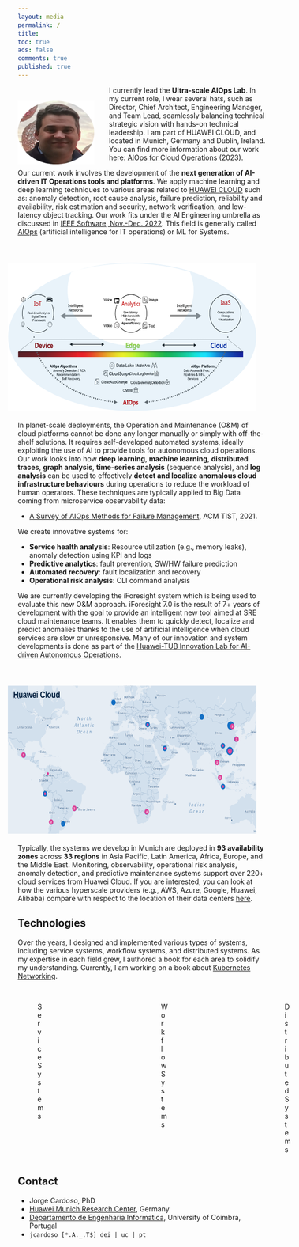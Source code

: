 ```yaml
---
layout: media
permalink: /
title: 
toc: true
ads: false
comments: true
published: true
---
```


<p><img src="./images/Jorge_Cardoso_2021.png" height="128" width="155" style="float:left;margin:30px 30px 0 0;"/></p>

I currently lead the **Ultra-scale AIOps Lab**. 
In my current role, I wear several hats, such as Director, Chief Architect, Engineering Manager, and Team Lead,
seamlessly balancing technical strategic vision with hands-on technical leadership.
I am part of HUAWEI CLOUD, and located in Munich, Germany and Dublin, Ireland.
You can find more information about our work here: [AIOps for Cloud Operations](/pdf/2023-05-23-AS_AIOps_for_Cloud_Operations_R&D.pdf) (2023).

Our current work involves the development of the **next generation of AI-driven
IT Operations tools and platforms**.
We apply machine learning and deep learning techniques to various  areas related to [HUAWEI CLOUD](https://www.huaweicloud.com/intl/en-us/) such
as: anomaly detection, root cause analysis, failure prediction, reliability
and availability, risk estimation and security, network verification, and
low-latency object tracking.
Our work fits under the AI Engineering umbrella as discussed in [IEEE Software, Nov.-Dec. 2022](https://www.computer.org/csdl/magazine/so/2022/06).
This field is generally called [AIOps](https://pt.slideshare.net/JorgeCardoso4/mastering-aiops-with-deep-learning) 
(artificial intelligence for IT operations) or ML for Systems.

<img src="./images/Cloud_edge_device.png" height="300" width="600" style="float:right;margin:40px 20px 20px 20px;"/>

In planet-scale deployments, the Operation and Maintenance (O&M) of cloud platforms
cannot be done any longer manually or simply with off-the-shelf solutions. 
It requires self-developed automated systems, ideally exploiting the use of AI to provide tools for autonomous cloud operations. Our work looks into how **deep learning**, **machine learning**, **distributed traces**, **graph analysis**, **time-series analysis** (sequence analysis), and **log analysis** can be used to effectively **detect and localize anomalous cloud infrastructure behaviours** during operations to reduce the workload of human operators. 
These techniques are typically applied to Big Data coming from 
microservice observability data:
+ [A Survey of AIOps Methods for Failure Management](/rd/Papers/JA-2021-025-Survey_AIOps_Methods_for_Failure_Management.pdf), ACM TIST, 2021.

We create innovative systems for:

+ **Service health analysis**: Resource utilization (e.g., memory leaks), anomaly detection using KPI and logs
+ **Predictive analytics**: fault prevention, SW/HW failure prediction  
+ **Automated recovery**: fault localization and recovery
+ **Operational risk analysis**: CLI command analysis

We are currently developing the iForesight system which is being used to evaluate this new O&M approach.
iForesight 7.0 is the result of 7+ years of development with the goal to provide an
intelligent new tool aimed at [SRE](https://en.wikipedia.org/wiki/Site_Reliability_Engineering)
cloud maintenance teams. 
It enables them to quickly detect, localize and predict anomalies thanks 
to the use of artificial intelligence when cloud services are slow or 
unresponsive. 
Many of our innovation and system developments is done as part of the 
[Huawei-TUB Innovation Lab for AI-driven Autonomous Operations](https://www.dos.tu-berlin.de/menue/datesnews/news/huawei_tub_innovation_lab_kick_off/).

<img src="./images/2024_huawei_cloud_world.png" height="300" width="600" style="float:right;margin:40px 20px 20px 20px;"/>

Typically, the systems we develop in Munich are deployed in **93 availability zones** across **33 regions** in Asia Pacific, Latin America, Africa, Europe, and the Middle East. 
Monitoring, observability, operational risk analysis, anomaly detection, and predictive maintenance systems support over 220+ cloud services from Huawei Cloud.
If you are interested, you can look at how the various hyperscale providers (e.g., AWS, Azure, Google, Huawei, Alibaba) compare with respect to the location of their data centers [here](https://www.cloudinfrastructuremap.com/#/cloud-service-provider/amazon-web-services). 


## Technologies

Over the years, I designed and implemented various types of systems, including service systems, workflow systems, and distributed systems.
As my expertise in each field grew, I authored a book for each area to solidify my understanding.
Currently, I am working on a book about [Kubernetes Networking](https://jorge-cardoso.github.io/kubernetes/kubernetes/kubernetes.html#).

<div class="image-row">
  <div class="image-column">
    <figure>
      <img src="/images/Cover-FSS.jpg" alt="Service System" class="image-1">
      <figcaption>Service Systems</figcaption>
    </figure>
  </div>
  <div class="image-column">
    <figure>
      <img src="/images/Cover-GW.png" alt="Workflow Systems">
      <figcaption>Workflow Systems</figcaption>
    </figure>
  </div>
  <div class="image-column">
    <figure>
      <img src="/images/Cover-PSDJ.png" alt="Distributed Systems">
      <figcaption>Distributed Systems</figcaption>
    </figure>
  </div>
</div>

<style>
  .image-1 {
    width: 92%; /* Adjust size of the first image */
  }
  .image-row {
    display: flex;
    /* justify-content: space-between; Optional: Adjusts spacing between columns */
    justify-content: flex-start; /* Align all columns to the left */
    margin: 0 auto;
    padding: 0; /* Remove padding around the row */
  }
  .image-column {
    flex: 1; /* Distribute the space evenly */
    padding: 0px; /* Optional: Add padding around each column */
    /* display: block;  Ensure no extra space around the image */
    max-width: 15%; /* Adjust this percentage to control the image size */
    margin-right: 175px; /* Increase space between columns */
  }
</style>



<!-- 
About me
--------
After ~15 years of working for different industrial and academic research organizations (e.g., [SAP Research](http://go.sap.com/), [The Boeing Company](http://www.boeing.com), [CCG/Zentrum fur Graphische Datenverarbeitung](http://www.ccg.pt/en/), KIT, University of Dresden, University of Coimbra), Jorge joined [Huawei Munich Research Center](http://www.huawei.eu/research-and-innovation) as a Chief Architect for Ultra-scale AIOps in April 2015 with the mission of building a new team to develop innovative solutions which explore AI/ML to operate and manage the troubleshooting of [HUAWEI CLOUD](https://www.huaweicloud.com/intl/en-us/).

- As a strategist, he leads the vision, technical planning and research innovation roadmaps for applied AI to IT operation and maintenance.
- As a chief architect, he designs and implements AI-driven systems and algorithms.
- As an engineer manager, he leads 3 teams in the fields of AIOps, Edge AI and AI for Networks. 

Jorge enjoys his current role and is always seeking for new technological challenges and breakthroughs in the fields of cloud computing, artificial intelligence and the Internet of Things.

In 2021, he co-founded the Huawei-TUB Innovation Lab for AI-driven Autonomous Operations.
Jorge has published over 180 scientific publications in top peer-reviewed conferences and journals in the field of AI for IT operations, distributed systems, workflow management and semantic web ([10000+ citations, h-index 45+](https://scholar.google.de/citations?user=n9JFmAkAAAAJ&hl=en)), and holds 10 patents on related fields. 
He serves as an associate editor of IEEE Software since 2014.
His latest book [Fundamentals of Service Systems](http://www.springer.com/de/book/9783319231945) compiles results from his research work in 2010-2015.
He created and led until 2009 the development of the [W3C Unified Service Description Language (USDL)](https://github.com/linked-usdl).
He participated in European, German, US, and National research projects financed by the  European Commission (FP7, EACEA), the German Ministry for Education and Research (BMBF), SAP Research (SAP)  and Portuguese NSF (FCT). He is a founding member of the IFIP Working Group 12.7 on Social Semantics. 
He is also Professor at the [University of Coimbra](https://www.uc.pt/en/fctuc/dei), and
affiliated to the Information Systems Group.

He has interests in the fields of Cloud Computing, AI, SRE, BPM, Semantic Web, Web Services, and Enterprise Systems (see [Google Scholar](https://scholar.google.de/citations?user=n9JFmAkAAAAJ&hl=en&oi=ao), [DBLP](http://dblp.uni-trier.de/pers/hd/c/Cardoso:Jorge), and [LinkedIn](https://www.linkedin.com/in/jorge-cardoso-75ba40/))

Jorge received his Ph.D. in Computer Science from the [University of Georgia](https://www.uga.edu), USA, and 
B.S. and M.S. degrees with top honors in Informatics Engineering from the [University of Coimbra](https://www.uc.pt/en/fctuc/dei), Portugal.
-->

<!-- 
### Random info

I discovered by a random chance my passion in programming and computing when I was 14. My first computer was a [Timex Computer 2068](https://en.wikipedia.org/wiki/Timex_Sinclair_2068) and [BASIC](https://en.wikipedia.org/wiki/BASIC) was the first language I learned.

Our lab's culture of innovation and R&D is based on 5 main guiding principles:

+ [DIY](https://en.wikipedia.org/wiki/Do_it_yourself),
[KISS](https://en.wikipedia.org/wiki/KISS_principle),
[Deep Work](https://www.amazon.com/gp/product/1455586692)*, 
[KPI-driven Research](https://en.wikipedia.org/wiki/Performance_indicator), 
[Humorful](https://www.forbes.com/sites/jacquelynsmith/2013/05/03/10-reasons-why-humor-is-a-key-to-success-at-work/) 

+ (*) Time Spent x Intensity of Focus

*A good researcher says, "Lets find out", others say "Nobody knows". When a good researcher makes a mistake,
he says, I was  wrong", others say "It wasn't my fault". A good researcher works harder than others and has
more time. Others are always "too busy" to do what is necessary. [Unknown source]*
-->

## Contact

+ Jorge Cardoso, PhD
+ [Huawei Munich Research Center](http://huawei.eu/research-and-innovation), Germany
+ [Departamento de Engenharia Informatica](http://www.uc.pt/en/fctuc/dei), University of Coimbra, Portugal
+ `jcardoso [*.A._.T$] dei | uc | pt`
